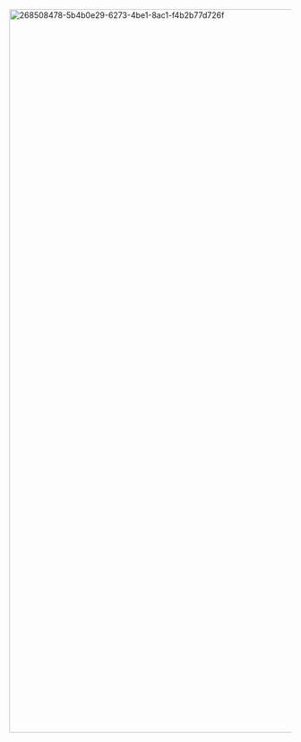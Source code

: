 <img width="1290" alt="268508478-5b4b0e29-6273-4be1-8ac1-f4b2b77d726f" src="https://github.com/gabrielfreitas3110/microsservice-kafka/assets/81527334/317b633e-ffa0-4dc0-8da1-c7b42c8df2cf">
